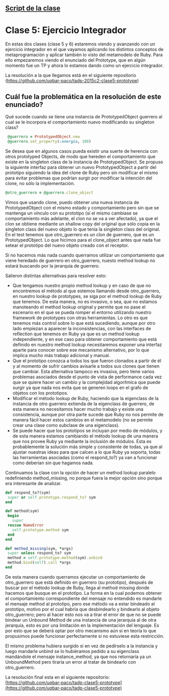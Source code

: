 ## [Script de la clase](https://docs.google.com/document/d/1UTn6Qzi_MyVQlxfezJa_6Fg_NuKYGfjTJ8fTvIq8CQQ/pub)



# Clase 5: Ejercicio Integrador

En estas dos clases (clase 5 y 6) estaremos viendo y avanzando con un ejercicio integrador en el que vayamos aplicando los distintos conceptos de metaprogramación y aplicar también lo visto del metamodelo de Ruby. Para ello empezaremos viendo el enunciado del Prototype, que en algún momento fue un TP y ahora lo estamos dando como un ejercicio integrador. 

La resolución a la que llegamos está en el siguiente repositorio (https://github.com/uqbar-paco/tadp-2015c2-clase5-prototype)

## Cuál fue la problemática en la resolución de este enunciado?

Qué sucede cuando se tiene una instancia de PrototypedObject guerrero al cual se le incorpora el comportamiento nuevo modificando su singleton class?

~~~ruby
 @guerrero = PrototypedObject.new
 @guerrero.set_property(:energia, 100)
~~~

Se desea que en algunos casos pueda existir una suerte de herencia con otros prototyped Objects, de modo que hereden el comportamiento que existe en la singleton class de la instancia de PrototypedObject. Se propuso la siguiente interfaz para obtener un nuevo PrototypedObject a partir del prototipo siguiendo la idea del clone de Ruby pero sin modificar el mismo para evitar problemas que podrían surgir por modificar la intención del clone, no sólo la implementación.

~~~ruby
@otro_guerrero = @guerrero.clone_object
~~~

Vimos que usando clone, puedo obtener una nueva instancia de PrototypedObject con el mismo estado y comportamiento pero sin que se mantenga un vínculo con su prototipo (si el mismo cambiase se comportamiento más adelante, el clon no se va a ver afectado), ya que el clon se obtiene mediante un shallow copy del original que sólo copia en la singleton class del nuevo objeto lo que tenía la singleton class del original.
En el test tenemos que otro_guerrero es un clon de guerrero, que es un PrototypedObject. Lo que hicimos para el clone_object antes que nada fue setear el prototipo del nuevo objeto creado con el receptor. 

Si no hacemos más nada cuando querramos utilizar un comportamiento que viene heredado de guerrero en otro_guerrero, nuesto method lookup no estará buscando por la jerarquía de guerrero. 

Salieron distintas alternativas para resolver esto:

- Que tengamos nuestro propio method lookup y en caso de que no encontremos el método al que estemos llamando desde otro_guerrero, en nuestro lookup de prototypes, se siga por el method lookup de Ruby que tenemos. De esta manera, no es invasivo, o sea, que no estamos manoteando el method lookup original y permite que no pase el escenario en el que se pueda romper el entorno utilizando nuestro framework de prototypes con otras herramientas. Lo otro es que tenemos más control sobre lo que está sucediendo, aunque por otro lado empiezan a aparecer la inconsistencias, con las interfaces de reflection que tenemos en Ruby ya que es un method lookup independiente, y en ese caso para obtener comportamiento que está definido en nuestro method lookup necesitaremos exponer una interfaz aparte para conocer sobre ese mecanismo alternativo, por lo que implica mucho más trabajo adicional y manual.
- Que el prototipo conozca a todos los que fueron clonados a partir de él y al momento de sufrir cambios avisarle a todos sus clones que tienen que cambiar. Esta alternativa tampoco es invasiva, pero tiene varios problemas asociados desde el punto de vista de performance cada vez que se quiere hacer un cambio y la complejidad algorítmica que puede surgir ya que nada nos evita que se generen loops en el grafo de objetos con los prototipos.
- Modificar el método lookup de Ruby, haciendo que la eigenclass de la instancia de otro guerrero extienda de la eigenclass de guerrero,  de esta manera no necesitamos hacer mucho trabajo y existe una consistencia, aunque por otra parte sucede que Ruby no nos permite de manera fácil hacer estos cambios en el metamodelo (no se permite crear una clase como subclase de una eigenclass).
- Se puede hacer que los prototipos se incluyan por medio de módulos, y de esta manera estamos cambiando el método lookup de una manera que nos provee Ruby ya mediante la inclusión de módulos. Esta es probablemente la solución más simple y consistente de todas, ya que al ajustar nuestras ideas para que calcen a lo que Ruby ya soporta, todas las herramientas asociadas (como el respond_to?) ya van a funcionar como deberían sin que hagamos nada.

Continuamos la clase con la opción de hacer un method lookup paralelo redefiniendo method_missing, no porque fuera la mejor opción sino porque era interesante de analizar.

~~~ruby
def respond_to?(sym)
 super or self.prototype.respond_to? sym
end

def method(sym)
 begin
   super
 rescue NameError
   self.prototype.method sym
 end
end

def method_missing(sym, *args)
 super unless respond_to? sym
 method = self.prototype.method(sym).unbind
 method.bind(self).call *args
end
~~~

De esta manera cuando querramos ejecutar un comportamiento de otro_guerrero que está definido en guerrero (su prototipo), después de buscar por el método lookup de Ruby, llega al method missing donde hacemos que busque en el prototipo. La forma en la cual podemos obtener el comportamiento correspondiente del mensaje no entendido es mandarle el mensaje method al prototipo, pero ese método va a estar bindeado al prototipo, motivo por el cual habría que desbindearlo y bindearlo al objeto otro_guerrero; pero al hacer esto nos va a tirar el error de que no se puede bindear un Unbound Method de una instancia de una jerarquía al de otra jerarquía, esto es por una limitación en la implementación del lenguaje.
Es por esto que se deberá optar por otro mecanismo aún si en teoría lo que propusimos puede funcionar perfectamente si no estuviese esta restricción.

El mismo problema hubiera surgido si en vez de pedírselo a la instancia y luego mandarle unbind se lo hubiéramos pedido a su eigenclass mandándole el mensaje instance_method, ya que nos retornaría ya un UnboundMethod pero tiraría un error al tratar de bindearlo con otro_guerrero.

La resolución final esta en el siguiente repositorio: [https://github.com/uqbar-paco/tadp-clase5-prototype](https://github.com/uqbar-paco/tadp-clase5-prototype)


